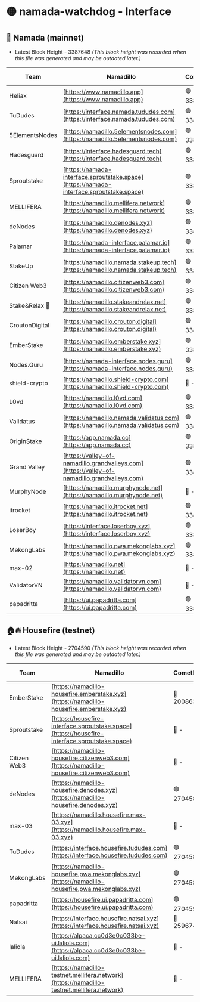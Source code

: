 # 🟡 namada-watchdog - Interface

## 🚀 Namada (mainnet)
- Latest Block Height - 3387648 *(This block height was recorded when this file was generated and may be outdated later.)*

| Team | Namadillo | CometBFT | Indexer | MASP Indexer |
|-|-|-|-|-|
| Heliax | [https://www.namadillo.app](https://www.namadillo.app) | 🟢 3387624 | 🟢 3387624 | 🟢 3387625 |
| TuDudes | [https://interface.namada.tududes.com](https://interface.namada.tududes.com) | 🟢 3387625 | 🟢 3387625 | 🟢 3387625 |
| 5ElementsNodes | [https://namadillo.5elementsnodes.com](https://namadillo.5elementsnodes.com) | 🟢 3387625 | 🟢 3387625 | 🟢 3387624 |
| Hadesguard | [https://interface.hadesguard.tech](https://interface.hadesguard.tech) | 🟢 3387626 | 🟢 3387626 | 🟢 3387625 |
| Sproutstake | [https://namada-interface.sproutstake.space](https://namada-interface.sproutstake.space) | 🟢 3387626 | 🟢 3387626 | 🟢 3387626 |
| MELLIFERA | [https://namadillo.mellifera.network](https://namadillo.mellifera.network) | 🟢 3387627 | 🟢 3387627 | 🟢 3387627 |
| deNodes | [https://namadillo.denodes.xyz](https://namadillo.denodes.xyz) | 🟢 3387627 | 🟢 3387627 | 🟢 3387627 |
| Palamar | [https://namada-interface.palamar.io](https://namada-interface.palamar.io) | 🟢 3387628 | 🟢 3387628 | 🟢 3387628 |
| StakeUp | [https://namadillo.namada.stakeup.tech](https://namadillo.namada.stakeup.tech) | 🟢 3387629 | 🟢 3387629 | 🟢 3387629 |
| Citizen Web3 | [https://namadillo.citizenweb3.com](https://namadillo.citizenweb3.com) | 🟢 3387629 | 🟢 3387629 | 🟢 3387629 |
| Stake&Relax 🦥 | [https://namadillo.stakeandrelax.net](https://namadillo.stakeandrelax.net) | 🟢 3387630 | 🟢 3387630 | 🟢 3387630 |
| CroutonDigital | [https://namadillo.crouton.digital](https://namadillo.crouton.digital) | 🟢 3387631 | 🟢 3387630 | 🟢 3387630 |
| EmberStake | [https://namadillo.emberstake.xyz](https://namadillo.emberstake.xyz) | 🟢 3387631 | 🟢 3387631 | 🟢 3387631 |
| Nodes.Guru | [https://namada-interface.nodes.guru](https://namada-interface.nodes.guru) | 🟢 3387631 | 🟢 3387631 | 🟢 3387631 |
| shield-crypto | [https://namadillo.shield-crypto.com](https://namadillo.shield-crypto.com) | 🔴 - | 🔴 - | 🔴 - |
| L0vd | [https://namadillo.l0vd.com](https://namadillo.l0vd.com) | 🟢 3387637 | 🟢 3387637 | 🟢 3387637 |
| Validatus | [https://namadillo.namada.validatus.com](https://namadillo.namada.validatus.com) | 🟢 3387638 | 🟢 3387638 | 🟢 3387638 |
| OriginStake | [https://app.namada.cc](https://app.namada.cc) | 🟢 3387638 | 🟢 3387638 | 🟢 3387638 |
| Grand Valley | [https://valley-of-namadillo.grandvalleys.com](https://valley-of-namadillo.grandvalleys.com) | 🟢 3387639 | 🔴 3380816 | 🟢 3387639 |
| MurphyNode | [https://namadillo.murphynode.net](https://namadillo.murphynode.net) | 🔴 - | 🔴 - | 🔴 - |
| itrocket | [https://namadillo.itrocket.net](https://namadillo.itrocket.net) | 🟢 3387642 | 🟢 3387641 | 🟢 3387642 |
| LoserBoy | [https://interface.loserboy.xyz](https://interface.loserboy.xyz) | 🟢 3387642 | 🟢 3387642 | 🟢 3387642 |
| MekongLabs | [https://namadillo.pwa.mekonglabs.xyz](https://namadillo.pwa.mekonglabs.xyz) | 🟢 3387643 | 🟢 3387643 | 🟢 3387643 |
| max-02 | [https://namadillo.net](https://namadillo.net) | 🔴 - | 🔴 - | 🔴 - |
| ValidatorVN | [https://namadillo.validatorvn.com](https://namadillo.validatorvn.com) | 🔴 - | 🔴 - | 🔴 - |
| papadritta | [https://ui.papadritta.com](https://ui.papadritta.com) | 🟢 3387648 | 🟢 3387647 | 🔴 - |

## 🏠🔥 Housefire (testnet)
- Latest Block Height - 2704590 *(This block height was recorded when this file was generated and may be outdated later.)*

| Team | Namadillo | CometBFT | Indexer | MASP Indexer |
|-|-|-|-|-|
| EmberStake | [https://namadillo-housefire.emberstake.xyz](https://namadillo-housefire.emberstake.xyz) | 🔴 2008636 | 🔴 - | 🔴 - |
| Sproutstake | [https://housefire-interface.sproutstake.space](https://housefire-interface.sproutstake.space) | 🔴 - | 🔴 - | 🔴 - |
| Citizen Web3 | [https://namadillo-housefire.citizenweb3.com](https://namadillo-housefire.citizenweb3.com) | 🔴 - | 🔴 - | 🔴 - |
| deNodes | [https://namadillo-housefire.denodes.xyz](https://namadillo-housefire.denodes.xyz) | 🟢 2704581 | 🟢 2704581 | 🟢 2704581 |
| max-03 | [https://namadillo.housefire.max-03.xyz](https://namadillo.housefire.max-03.xyz) | 🔴 - | 🔴 - | 🔴 - |
| TuDudes | [https://interface.housefire.tududes.com](https://interface.housefire.tududes.com) | 🟢 2704589 | 🟢 2704589 | 🟢 2704589 |
| MekongLabs | [https://namadillo-housefire.pwa.mekonglabs.xyz](https://namadillo-housefire.pwa.mekonglabs.xyz) | 🟢 2704589 | 🟢 2704589 | 🟢 2704589 |
| papadritta | [https://housefire.ui.papadritta.com](https://housefire.ui.papadritta.com) | 🟢 2704590 | 🟢 2704590 | 🟢 2704590 |
| Natsai | [https://interface.housefire.natsai.xyz](https://interface.housefire.natsai.xyz) | 🔴 2596741 | 🔴 2596741 | 🔴 2596741 |
| laliola | [https://alpaca.cc0d3e0c033be-ui.laliola.com](https://alpaca.cc0d3e0c033be-ui.laliola.com) | 🔴 - | 🔴 - | 🔴 - |
| MELLIFERA | [https://namadillo-testnet.mellifera.network](https://namadillo-testnet.mellifera.network) | 🔴 - | 🟢 2704593 | 🔴 2607259 |

